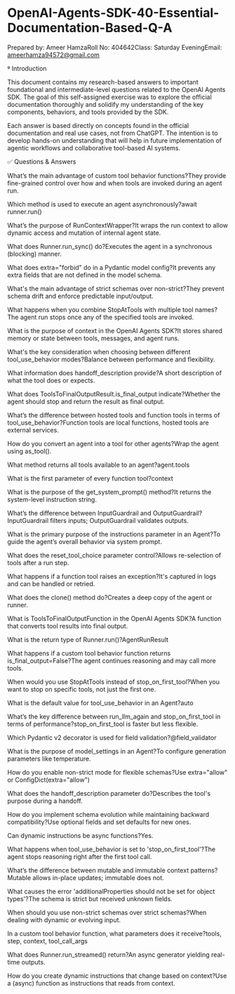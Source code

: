 # OpenAI-Agents-SDK-40-Essential-Documentation-Based-Q-A 
Prepared by: Ameer HamzaRoll No: 404642Class: Saturday EveningEmail: ameerhamza94572@gmail.com

ᵍ Introduction

This document contains my research-based answers to important foundational and intermediate-level questions related to the OpenAI Agents SDK. The goal of this self-assigned exercise was to explore the official documentation thoroughly and solidify my understanding of the key components, behaviors, and tools provided by the SDK.

Each answer is based directly on concepts found in the official documentation and real use cases, not from ChatGPT. The intention is to develop hands-on understanding that will help in future implementation of agentic workflows and collaborative tool-based AI systems.

✅ Questions & Answers

What’s the main advantage of custom tool behavior functions?They provide fine-grained control over how and when tools are invoked during an agent run.

Which method is used to execute an agent asynchronously?await runner.run()

What’s the purpose of RunContextWrapper?It wraps the run context to allow dynamic access and mutation of internal agent state.

What does Runner.run_sync() do?Executes the agent in a synchronous (blocking) manner.

What does extra="forbid" do in a Pydantic model config?It prevents any extra fields that are not defined in the model schema.

What's the main advantage of strict schemas over non-strict?They prevent schema drift and enforce predictable input/output.

What happens when you combine StopAtTools with multiple tool names?The agent run stops once any of the specified tools are invoked.

What is the purpose of context in the OpenAI Agents SDK?It stores shared memory or state between tools, messages, and agent runs.

What's the key consideration when choosing between different tool_use_behavior modes?Balance between performance and flexibility.

What information does handoff_description provide?A short description of what the tool does or expects.

What does ToolsToFinalOutputResult.is_final_output indicate?Whether the agent should stop and return the result as final output.

What’s the difference between hosted tools and function tools in terms of tool_use_behavior?Function tools are local functions, hosted tools are external services.

How do you convert an agent into a tool for other agents?Wrap the agent using as_tool().

What method returns all tools available to an agent?agent.tools

What is the first parameter of every function tool?context

What is the purpose of the get_system_prompt() method?It returns the system-level instruction string.

What’s the difference between InputGuardrail and OutputGuardrail?InputGuardrail filters inputs; OutputGuardrail validates outputs.

What is the primary purpose of the instructions parameter in an Agent?To guide the agent’s overall behavior via system prompt.

What does the reset_tool_choice parameter control?Allows re-selection of tools after a run step.

What happens if a function tool raises an exception?It's captured in logs and can be handled or retried.

What does the clone() method do?Creates a deep copy of the agent or runner.

What is ToolsToFinalOutputFunction in the OpenAI Agents SDK?A function that converts tool results into final output.

What is the return type of Runner.run()?AgentRunResult

What happens if a custom tool behavior function returns is_final_output=False?The agent continues reasoning and may call more tools.

When would you use StopAtTools instead of stop_on_first_tool?When you want to stop on specific tools, not just the first one.

What is the default value for tool_use_behavior in an Agent?auto

What’s the key difference between run_llm_again and stop_on_first_tool in terms of performance?stop_on_first_tool is faster but less flexible.

Which Pydantic v2 decorator is used for field validation?@field_validator

What is the purpose of model_settings in an Agent?To configure generation parameters like temperature.

How do you enable non-strict mode for flexible schemas?Use extra="allow" or ConfigDict(extra="allow")

What does the handoff_description parameter do?Describes the tool's purpose during a handoff.

How do you implement schema evolution while maintaining backward compatibility?Use optional fields and set defaults for new ones.

Can dynamic instructions be async functions?Yes.

What happens when tool_use_behavior is set to 'stop_on_first_tool'?The agent stops reasoning right after the first tool call.

What’s the difference between mutable and immutable context patterns?Mutable allows in-place updates; immutable does not.

What causes the error 'additionalProperties should not be set for object types'?The schema is strict but received unknown fields.

When should you use non-strict schemas over strict schemas?When dealing with dynamic or evolving input.

In a custom tool behavior function, what parameters does it receive?tools, step, context, tool_call_args

What does Runner.run_streamed() return?An async generator yielding real-time outputs.

How do you create dynamic instructions that change based on context?Use a (async) function as instructions that reads from context.

